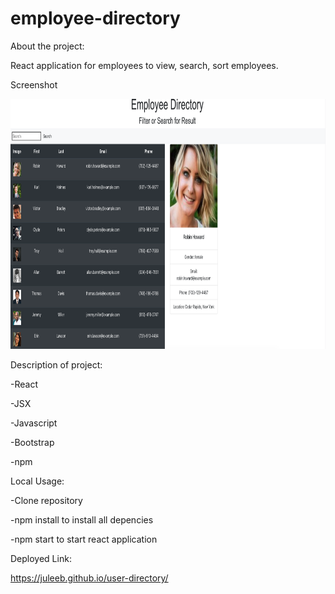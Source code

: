 # employee-directory

About the project:

React application for employees to view, search, sort employees.

Screenshot

<img src="screenshot.png" width="600" height="400">

Description of project:

-React

-JSX

-Javascript

-Bootstrap

-npm

Local Usage:

-Clone repository

-npm install to install all depencies

-npm start to start react application

Deployed Link:

https://juleeb.github.io/user-directory/